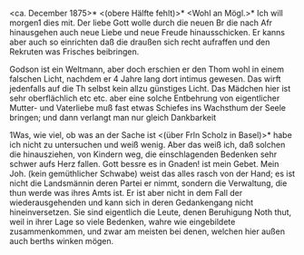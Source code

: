  <ca. December 1875>*
 <(obere Hälfte fehlt)>*
 <Wohl an Mögl.>*
Ich will morgen1
dies mit. Der liebe Gott wolle durch die neuen Br die nach Afr hinausgehen auch neue Liebe und neue Freude hinausschicken. Er kanns aber auch so einrichten daß die draußen sich recht aufraffen und den Rekruten was Frisches beibringen.

Godson ist ein Weltmann, aber doch erschien er den Thom wohl in einem falschen Licht, nachdem er 4 Jahre lang dort intimus gewesen. Das wirft jedenfalls auf die Th selbst kein allzu günstiges Licht. Das Mädchen hier ist sehr oberflächlich etc etc. aber eine solche Entbehrung von eigentlicher Mutter- und Vaterliebe muß fast etwas Schiefes ins Wachsthum der Seele bringen; und dann verlangt man nur gleich Dankbarkeit

1Was, wie viel, ob was an der Sache ist <(über Frln Scholz in Basel)>* habe ich nicht zu untersuchen und weiß wenig. Aber das weiß ich, daß solchen die hinausziehen, von Kindern weg, die einschlagenden Bedenken sehr schwer aufs Herz fallen. Gott bessre es in Gnaden! ist mein Gebet. Mein Joh. (kein gemüthlicher Schwabe) weist das alles rasch von der Hand; es ist nicht die Landsmännin deren Partei er nimmt, sondern die Verwaltung, die thun werde was ihres Amts ist. Er ist aber nicht in dem Fall der wiederausgehenden und kann sich in deren Gedankengang nicht hineinversetzen. Sie sind eigentlich die Leute, denen Beruhigung Noth thut, weil in ihrer Lage so viele Bedenken, wahre wie eingebildete zusammenkommen, und zwar am meisten bei denen, welchen hier außen auch berths winken mögen.
